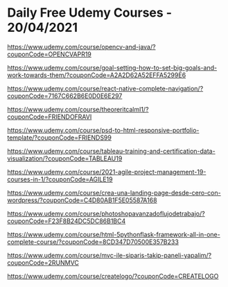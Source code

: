# Daily Free Udemy Courses - 20/04/2021

https://www.udemy.com/course/opencv-and-java/?couponCode=OPENCVAPR19
https://www.udemy.com/course/goal-setting-how-to-set-big-goals-and-work-towards-them/?couponCode=A2A2D62A52EFFA5299E6
https://www.udemy.com/course/react-native-complete-navigation/?couponCode=7167C662B6E0D0E6E297
https://www.udemy.com/course/theoreritcalml1/?couponCode=FRIENDOFRAVI
https://www.udemy.com/course/psd-to-html-responsive-portfolio-template/?couponCode=FRIENDS99
https://www.udemy.com/course/tableau-training-and-certification-data-visualization/?couponCode=TABLEAU19
https://www.udemy.com/course/2021-agile-project-management-19-courses-in-1/?couponCode=AGILE19
https://www.udemy.com/course/crea-una-landing-page-desde-cero-con-wordpress/?couponCode=C4D80AB1F5E05587A168
https://www.udemy.com/course/photoshopavanzadoflujodetrabajo/?couponCode=F23F8B24DC5DC86B1BC4
https://www.udemy.com/course/html-5pythonflask-framework-all-in-one-complete-course/?couponCode=8CD347D70500E357B233
https://www.udemy.com/course/mvc-ile-siparis-takip-paneli-yapalim/?couponCode=2RUNMVC
https://www.udemy.com/course/createlogo/?couponCode=CREATELOGO
